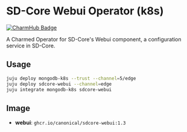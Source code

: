 # SD-Core Webui Operator (k8s)
[![CharmHub Badge](https://charmhub.io/sdcore-webui/badge.svg)](https://charmhub.io/sdcore-webui)

A Charmed Operator for SD-Core's Webui component, a configuration service in SD-Core. 

## Usage

```bash
juju deploy mongodb-k8s --trust --channel=5/edge
juju deploy sdcore-webui --channel=edge
juju integrate mongodb-k8s sdcore-webui
```

## Image

- **webui**: `ghcr.io/canonical/sdcore-webui:1.3`
